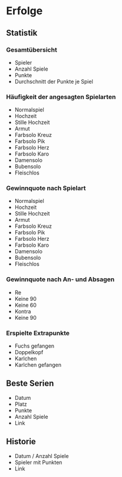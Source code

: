 # Erfolge

## Statistik
### Gesamtübersicht
* Spieler
* Anzahl Spiele
* Punkte
* Durchschnitt der Punkte je Spiel

### Häufigkeit der angesagten Spielarten
* Normalspiel
* Hochzeit
* Stille Hochzeit
* Armut
* Farbsolo Kreuz
* Farbsolo Pik
* Farbsolo Herz
* Farbsolo Karo
* Damensolo
* Bubensolo
* Fleischlos

### Gewinnquote nach Spielart
* Normalspiel
* Hochzeit
* Stille Hochzeit
* Armut
* Farbsolo Kreuz
* Farbsolo Pik
* Farbsolo Herz
* Farbsolo Karo
* Damensolo
* Bubensolo
* Fleischlos

### Gewinnquote nach An- und Absagen
* Re
* Keine 90
* Keine 60
* Kontra
* Keine 90

### Erspielte Extrapunkte
* Fuchs gefangen
* Doppelkopf
* Karlchen
* Karlchen gefangen

## Beste Serien
* Datum
* Platz
* Punkte
* Anzahl Spiele
* Link

## Historie
* Datum / Anzahl Spiele
* Spieler mit Punkten
* Link
   
 